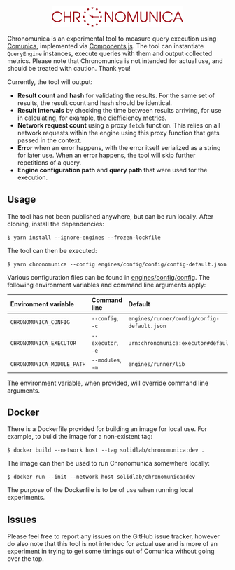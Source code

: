 <p align="center">
    <img alt="logo" src="./images/logo.svg" width="300">
</p>

Chronomunica is an experimental tool to measure query execution using [Comunica](https://github.com/comunica/comunica), implemented via [Components.js](https://github.com/LinkedSoftwareDependencies/Components.js). The tool can instantiate `QueryEngine` instances, execute queries with them and output collected metrics. Please note that Chronomunica is not intended for actual use, and should be treated with caution. Thank you!

Currently, the tool will output:

* **Result count** and **hash** for validating the results. For the same set of results, the result count and hash should be identical.
* **Result intervals** by checking the time between results arriving, for use in calculating, for example, the [diefficiency metrics](https://link.springer.com/chapter/10.1007/978-3-319-68204-4_1).
* **Network request count** using a proxy `fetch` function. This relies on all network requests within the engine using this proxy function that gets passed in the context.
* **Error** when an error happens, with the error itself serialized as a string for later use. When an error happens, the tool will skip further repetitions of a query.
* **Engine configuration path** and **query path** that were used for the execution.

## Usage

The tool has not been published anywhere, but can be run locally. After cloning, install the dependencies:

    $ yarn install --ignore-engines --frozen-lockfile

The tool can then be executed:

    $ yarn chronomunica --config engines/config/config/config-default.json

Various configuration files can be found in [engines/config/config](engines/config/config/). The following environment variables and command line arguments apply:

| Environment variable       | Command line       | Default                                     |
|:---------------------------|:-------------------|:--------------------------------------------|
| `CHRONOMUNICA_CONFIG`      | `--config`, `-c`   | `engines/runner/config/config-default.json` |
| `CHRONOMUNICA_EXECUTOR`    | `--executor`, `-e` | `urn:chronomunica:executor#default`         |
| `CHRONOMUNICA_MODULE_PATH` | `--modules`, `-m`  | `engines/runner/lib`                        |

The environment variable, when provided, will override command line arguments.

## Docker

There is a Dockerfile provided for building an image for local use. For example, to build the image for a non-existent tag:

    $ docker build --network host --tag solidlab/chronomunica:dev .

The image can then be used to run Chronomunica somewhere locally:

    $ docker run --init --network host solidlab/chronomunica:dev

The purpose of the Dockerfile is to be of use when running local experiments.

## Issues

Please feel free to report any issues on the GitHub issue tracker, however do also note that this tool is not intendec for actual use and is more of an experiment in trying to get some timings out of Comunica without going over the top.
